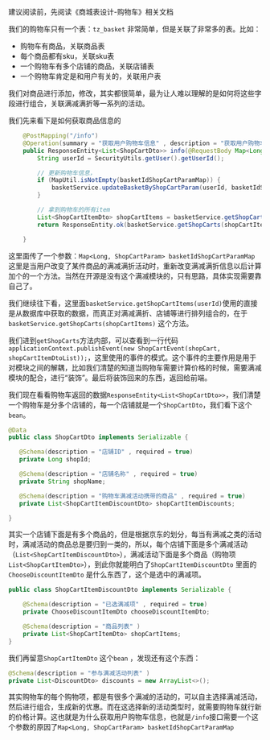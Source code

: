 建议阅读前，先阅读《商城表设计-购物车》相关文档

我们的购物车只有一个表：`tz_basket` 非常简单，但是关联了非常多的表。比如：

- 购物车有商品，关联商品表
- 每个商品都有sku，关联sku表
- 一个购物车有多个店铺的商品，关联店铺表
- 一个购物车肯定是和用户有关的，关联用户表



我们对商品进行添加，修改，其实都很简单，最为让人难以理解的是如何将这些字段进行组合，关联满减满折等一系列的活动。

我们先来看下是如何获取商品信息的

```java
    @PostMapping("/info")
    @Operation(summary = "获取用户购物车信息" , description = "获取用户购物车信息，参数为用户选中的活动项数组,以购物车id为key")
    public ResponseEntity<List<ShopCartDto>> info(@RequestBody Map<Long, ShopCartParam> basketIdShopCartParamMap) {
        String userId = SecurityUtils.getUser().getUserId();

        // 更新购物车信息，
        if (MapUtil.isNotEmpty(basketIdShopCartParamMap)) {
            basketService.updateBasketByShopCartParam(userId, basketIdShopCartParamMap);
        }

        // 拿到购物车的所有item
        List<ShopCartItemDto> shopCartItems = basketService.getShopCartItems(userId);
        return ResponseEntity.ok(basketService.getShopCarts(shopCartItems));

    }
```

这里面传了一个参数：`Map<Long, ShopCartParam> basketIdShopCartParamMap` 这里是当用户改变了某件商品的满减满折活动时，重新改变满减满折信息以后计算加个的一个方法。当然在开源是没有这个满减模块的，只有思路，具体实现需要靠自己了。

我们继续往下看，这里面`basketService.getShopCartItems(userId)`使用的直接是从数据库中获取的数据，而真正对满减满折、店铺等进行排列组合的，在于`basketService.getShopCarts(shopCartItems)` 这个方法。



我们进到`getShopCarts`方法内部，可以查看到一行代码`applicationContext.publishEvent(new ShopCartEvent(shopCart, shopCartItemDtoList));`，这里使用的事件的模式。这个事件的主要作用是用于对模块之间的解耦，比如我们清楚的知道当购物车需要计算价格的时候，需要满减模块的配合，进行“装饰”。最后将装饰回来的东西，返回给前端。 



我们现在看看购物车返回的数据`ResponseEntity<List<ShopCartDto>>`，我们清楚一个购物车是分多个店铺的，每一个店铺就是一个`ShopCartDto`，我们看下这个`bean`。

```java
@Data
public class ShopCartDto implements Serializable {

   @Schema(description = "店铺ID" , required = true)
   private Long shopId;

   @Schema(description = "店铺名称" , required = true)
   private String shopName;

   @Schema(description = "购物车满减活动携带的商品" , required = true)
   private List<ShopCartItemDiscountDto> shopCartItemDiscounts;

}
```

其实一个店铺下面是有多个商品的，但是根据京东的划分，每当有满减之类的活动时，满减活动的商品总是要归到一类的，所以，每个店铺下面是多个满减活动（`List<ShopCartItemDiscountDto>`），满减活动下面是多个商品（购物项`List<ShopCartItemDto>`），到此你就能明白了`ShopCartItemDiscountDto` 里面的`ChooseDiscountItemDto` 是什么东西了，这个是选中的满减项。

```java
public class ShopCartItemDiscountDto implements Serializable {

    @Schema(description = "已选满减项" , required = true)
    private ChooseDiscountItemDto chooseDiscountItemDto;

    @Schema(description = "商品列表" )
    private List<ShopCartItemDto> shopCartItems;
}
```

我们再留意`ShopCartItemDto` 这个`bean` ，发现还有这个东西：

```java
@Schema(description = "参与满减活动列表" )
private List<DiscountDto> discounts = new ArrayList<>();
```

其实购物车的每个购物项，都是有很多个满减的活动的，可以自主选择满减活动，然后进行组合，生成新的优惠。而在这选择新的活动类型时，就需要购物车就行新的价格计算。这也就是为什么获取用户购物车信息，也就是`/info`接口需要一个这个参数的原因了`Map<Long, ShopCartParam> basketIdShopCartParamMap`
